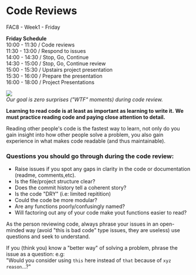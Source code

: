 # Code Reviews
FAC8 - Week1 - Friday


**Friday Schedule**         
10:00 - 11:30 / Code reviews           
11:30 - 13:00 / Respond to issues            
14:00 - 14:30 / Stop, Go, Continue             
14:30 - 15:00 / Stop, Go, Continue review             
15:00 - 15:30 / Upstairs project presentation  
15:30 - 16:00 / Prepare the presentation             
16:00 - 18:00 / Project Presentations             
                
                
                

![](http://i.imgur.com/IC3cJde.png)               
*Our goal is zero surprises ("WTF" moments) during code review.*
                
                
                

**Learning to read code is at least as important as learning to write it.**
**We must practice reading code and paying close attention to detail.**

Reading other people's code is the fastest way to learn, not only do you gain insight into how other people solve a problem, you also gain experience in what makes code readable (and thus maintainable).
                
                

### Questions you should go through during the code review:

* Raise issues if you spot any gaps in clarity in the code or documentation (readme, comments,etc).
* Is the file/project structure clear?
* Does the commit history tell a coherent story?
* Is the code "DRY" (i.e: limited repitition)
* Could the code be more modular?
* Are any functions poorly/confusingly named?
* Will factoring out any of your code make yout functions easier to read?

As the person reviewing code, always phrase your issues in an open-minded way (avoid "this is bad code" type issues, they are useless) use questions and seek to understand.

If you (think you) know a "better way" of solving a problem, phrase the issue as a question: e.g:              
"Would you consider using ```this``` here instead of ```that``` because of ```xyz reason```...?"

